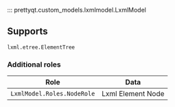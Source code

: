 ::: prettyqt.custom_models.lxmlmodel.LxmlModel

## Supports

`lxml.etree.ElementTree`

### Additional roles

| Role                       | Data              |
| ---------------------------|-------------------|
| `LxmlModel.Roles.NodeRole` | Lxml Element Node |
